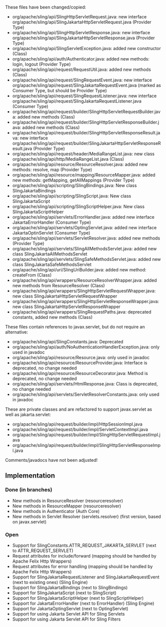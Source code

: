 These files have been changed/copied:
- org/apache/sling/api/SlingHttpServletRequest.java: new interface org/apache/sling/api/SlingJakartaHttpServletRequest.java (Provider Type)
- org/apache/sling/api/SlingHttpServletResponse.java: new interface org/apache/sling/api/SlingJakartaHttpServletResponse.java (Provider Type)
- org/apache/sling/api/SlingServletException.java: added new constructor (Class)
- org/apache/sling/api/auth/Authenticator.java: added new methods: login, logout (Provider Type)
- org/apache/sling/api/request/RequestUtil.java: added new methods (Class)
- org/apache/sling/api/request/SlingRequestEvent.java: new interface org/apache/sling/api/request/SlingJakartaRequestEvent.java (marked as Consumer Type, but should be Provider Type)
- org/apache/sling/api/request/SlingRequestListener.java: new interface org/apache/sling/api/request/SlingJakartaRequestListener.java (Consumer Type)
- org/apache/sling/api/request/builder/SlingHttpServletRequestBuilder.java: added new methods (Class)
- org/apache/sling/api/request/builder/SlingHttpServletResponseBuilder.java: added new methods (Class)
- org/apache/sling/api/request/builder/SlingHttpServletResponseResult.java: new interface org/apache/sling/api/request/builder/SlingJakartaHttpServletResponseResult.java (Provider Type)
- org/apache/sling/api/request/header/MediaRangeList.java: new class org/apache/sling/api/http/MediaRangeList.java (Class)
- org/apache/sling/api/resource/ResourceResolver.java: added new methods: resolve, map (Provider Type)
- org/apache/sling/api/resource/mapping/ResourceMapper.java: added new methods: getMapping, getAllMappings (Provider Type)
- org/apache/sling/api/scripting/SlingBindings.java: New class SlingJakartaBindings
- org/apache/sling/api/scripting/SlingScript.java: New class SlingJakartaScript
- org/apache/sling/api/scripting/SlingScriptHelper.java: New class SlingJakartaScriptHelper
- org/apache/sling/api/servlets/ErrorHandler.java: added new interface JakartaErrorHandler (Consumer Type)
- org/apache/sling/api/servlets/OptingServlet.java: added new interface JakartaOptinServlet (Consumer Type)
- org/apache/sling/api/servlets/ServletResolver.java: added new methods (Provider Type)
- org/apache/sling/api/servlets/SlingAllMethodsServlet.java: added new class SlingJakartaAllMethodsServlet
- org/apache/sling/api/servlets/SlingSafeMethodsServlet.java: added new class SlingJakartaSafeMethodsServlet
- org/apache/sling/api/uri/SlingUriBuilder.java: added new method: createFrom (Class)
- org/apache/sling/api/wrappers/ResourceResolverWrapper.java: added new methods from ResourceResolver (Class)
- org/apache/sling/api/wrappers/SlingHttpServletRequestWrapper.java: new class SlingJakartaHttpServletRequestWrapper
- org/apache/sling/api/wrappers/SlingHttpServletResponseWrapper.java: new class SlingJakartaHttpServletResponseWrapper
- org/apache/sling/api/wrappers/SlingRequestPaths.java: deprecated constants, added new methods (Class)

These files contain references to javax.servlet, but do not require an alternative:
- org/apache/sling/api/SlingConstants.java: Deprecated
- org/apache/sling/api/auth/NoAuthenticationHandlerException.java: only used in javadoc
- org/apache/sling/api/resource/Resource.java: only used in javadoc
- org/apache/sling/api/resource/ResourceProvider.java: Interface is deprecated, no change needed
- org/apache/sling/api/resource/ResourceDecorator.java: Method is deprecated, no change needed
- org/apache/sling/api/servlets/HtmlResponse.java: Class is deprecated, no change needed
- org/apache/sling/api/servlets/ServletResolverConstants.java: only used in javadoc

These are private classes and are refactored to support javax.servlet as well as jakarta.servlet:
- org/apache/sling/api/request/builder/impl/HttpSessionImpl.java
- org/apache/sling/api/request/builder/impl/ServletContextImpl.java
- org/apache/sling/api/request/builder/impl/SlingHttpServletRequestImpl.java
- org/apache/sling/api/request/builder/impl/SlingHttpServletResponseImpl.java

Comments/javadocs have not been adjusted!


## Implementation

### Done (in branches)

- New methods in ResourceResolver (resourceresolver)
- New methods in ResourceMapper (resourceresolver)
- New methods in Authenticator (Auth Core)
- New methods in Servlet Resolver (servlets.resolver) (first version, based on javax.servlet)

### Open

- Support for SlingConstants.ATTR_REQUEST_JAKARTA_SERVLET (next to ATTR_REQUEST_SERVLET)
- Request attributes for include/forward (mapping should be handled by Apache Felix Http Wrappers)
- Request attributes for error handling (mapping should be handled by Apache Felix Http Wrappers)
- Support for SlingJakartaRequestListener and SlingJakartaRequestEvent (next to existing ones) (Sling Engine)
- Support for SlingJakartaBindings (next to SlingBindings)
- Support for SlingJakartaScript (next to SlingScript)
- Support for SlingJakartaScriptHelper (next to SlingScriptHelper)
- Support for JakartaErrorHandler (next to ErrorHandler) (Sling Engine)
- Support for JakartaOptingServlet (next to OptingServlet)
- Support for using Jakarta Servlet API for Sling Servlets
- Support for using Jakarta Servlet API for Sling Filters
